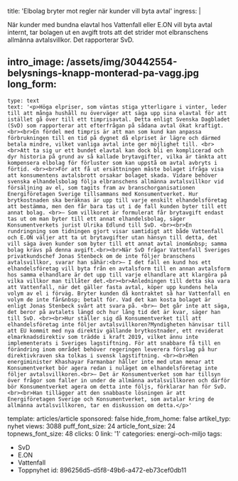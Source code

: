 title: 'Elbolag bryter mot regler när kunder vill byta avtal'
ingress: |
  <p>När kunder med bundna elavtal hos Vattenfall eller E.ON vill byta avtal internt, tar bolagen ut en avgift trots att det strider mot elbranschens allmänna avtalsvillkor. Det rapporterar SvD.
  </p>
  
intro_image: /assets/img/30442554-belysnings-knapp-monterad-pa-vagg.jpg
long_form:
  -
    type: text
    text: '<p>Höga elpriser, som väntas stiga ytterligare i vinter, leder till att många hushåll nu överväger att säga upp sina elavtal för att istället gå över till ett timprisavtal. Detta enligt Svenska Dagbladet (SvD) som rapporterar att efterfrågan på sådana avtal ökat kraftigt.<br><br>En fördel med timpris är att man som kund kan anpassa förbrukningen till en tid på dygnet då elpriset är lägre och därmed betala mindre, vilket vanliga avtal inte ger möjlighet till. <br><br>Att ta sig ur ett bundet elavtal kan dock bli en komplicerad och dyr historia på grund av så kallade brytavgifter, vilka är tänkta att kompensera elbolag för förluster som kan uppstå om avtal avbryts i förtid. <br><br>För att få ut ersättningen måste bolaget ifråga visa att konsumentens avtalsbrott orsakar bolaget skada. Vidare behöver svenska elhandelsbolag följa elbranschens allmänna avtalsvillkor vid försäljning av el, som tagits fram av branschorganisationen Energiföretagen Sverige tillsammans med Konsumentverket. Hur brytkostnaden ska beräknas är upp till varje enskilt elhandelsföretag att bestämma, men den får bara tas ut i de fall kunden byter till ett annat bolag. <br>– Som villkoret är formulerat får brytavgift endast tas ut om man byter till ett annat elhandelsbolag, säger Konsumentverkets jurist Ulrika Edlund till SvD. <br><br>En rundringning som tidningen gjort visar samtidigt att både Vattenfall och E.ON väljer att ta ut brytavgifter utan hänsyn till detta, det vill säga även kunder som byter till ett annat avtal inom&nbsp; samma bolag krävs på denna avgift.<br><br>När SvD frågar Vattenfall Sveriges privatkundschef Jonas Stenbeck om de inte följer branschens avtalsvillkor, svarar han såhär:<br>– I det fall en kund hos ett elhandelsföretag vill byta från en avtalsform till en annan avtalsform hos samma elhandlare är det upp till varje elhandlare att klargöra på vilka villkor man tillåter det.<br><br>Anledningen till detta ska vara att Vattenfall, när det gäller fasta avtal, köper upp kundens hela volym av el i förväg. Bryter kunden då kontraktet så har Vattenfall en volym de inte får&nbsp; betalt för. Vad det kan kosta bolaget är enligt Jonas Stenbeck svårt att svara på. <br>– Det går inte att säga, det beror på avtalets längd och hur lång tid det är kvar, säger han till SvD. <br><br>Hur ställer sig då Konsumentverket till att elhandelsföretag inte följer avtalsvillkoren?Myndigheten hänvisar till att EU kommit med nya direktiv gällande brytkostnader, ett reviderat elmarknadsdirektiv som trädde i kraft 2019, vilket ännu inte implementerats i Sveriges lagstiftning. För att snabbare få till en förändring inom området behöver regeringen leverera förslag på hur direktivkraven ska tolkas i svensk lagstiftning. <br><br>Men energiminister Khashayar Farmanbar håller inte med utan menar att Konsumentverket bör agera redan i nuläget om elhandelsföretag inte följer avtalsvillkoren.<br>– Det är Konsumentverket som har tillsyn över frågor som faller in under de allmänna avtalsvillkoren och därför bör Konsumentverket agera om detta inte följs, förklarar han för SvD.<br><br>Han tillägger att den snabbaste lösningen är att Energiföretagen Sverige och Konsumentverket, som avtalar kring de allmänna avtalsvillkoren, tar en diskussion om detta.</p>'
template: articles/article
sponsored: false
hide_from_home: false
artikel_typ: nyhet
views: 3088
puff_font_size: 24
article_font_size: 24
topnews_font_size: 48
clicks: 0
link: '1'
categories: energi-och-miljo
tags:
  - SvD
  - E.ON
  - Vattenfall
  - Toppnyhet
id: 896256d5-d5f8-49b6-a472-eb73cef0db11
